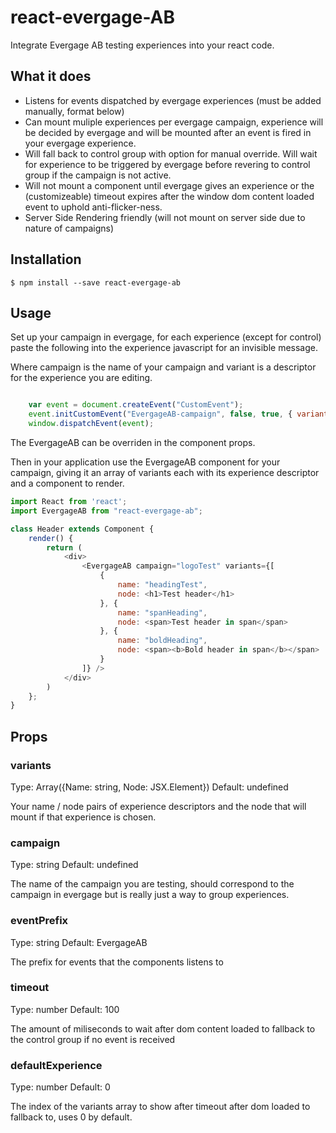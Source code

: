 # react-evergage-AB

Integrate Evergage AB testing experiences into your react code.


## What it does

 - Listens for events dispatched by evergage experiences (must be added manually, format below)
 - Can mount muliple experiences per evergage campaign, experience will be decided by evergage and will be mounted after an event is fired in your evergage experience.
 - Will fall back to control group with option for manual override. Will wait for experience to be triggered by evergage before revering to control group if the campaign is not active.
 - Will not mount a component until evergage gives an experience or the (customizeable) timeout expires after the window dom content loaded event to uphold anti-flicker-ness. 
 - Server Side Rendering friendly (will not mount on server side due to nature of campaigns)

## Installation

```
$ npm install --save react-evergage-ab
```

## Usage

Set up your campaign in evergage, for each experience (except for control) paste the following into the experience javascript for an invisible message.

Where campaign is the name of your campaign and variant is a descriptor for the experience you are editing.

```javascript    

    var event = document.createEvent("CustomEvent");
    event.initCustomEvent("EvergageAB-campaign", false, true, { variant: "variant"});
    window.dispatchEvent(event);

```
The EvergageAB can be overriden in the component props. 

Then in your application use the EvergageAB component for your campaign, giving it an array of variants each with its experience descriptor and a component to render.

```javascript
import React from 'react';
import EvergageAB from "react-evergage-ab";

class Header extends Component {
    render() {
        return (
            <div>
                <EvergageAB campaign="logoTest" variants={[
                    {
                        name: "headingTest",
                        node: <h1>Test header</h1>
                    }, {
                        name: "spanHeading",
                        node: <span>Test header in span</span>
                    }, {
                        name: "boldHeading",
                        node: <span><b>Bold header in span</b></span>
                    }
                ]} />
            </div>
        )
    };
}

```


## Props

### variants

Type: Array({Name: string, Node: JSX.Element}) Default: undefined

Your name / node pairs of experience descriptors and the node that will mount if that experience is chosen.

### campaign

Type: string  Default: undefined

The name of the campaign you are testing, should correspond to the campaign in evergage but is really just a way to group experiences.

### eventPrefix

Type: string Default: EvergageAB

The prefix for events that the components listens to

### timeout

Type: number Default: 100

The amount of miliseconds to wait after dom content loaded to fallback to the control group if no event is received

### defaultExperience

Type: number Default: 0

The index of the variants array to show after timeout after dom loaded to fallback to, uses 0 by default.